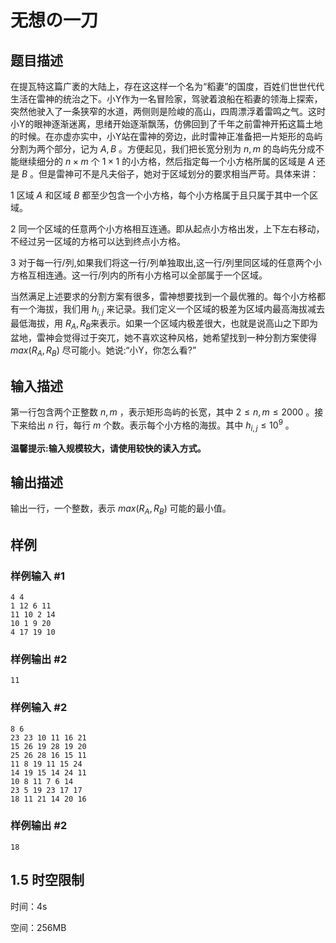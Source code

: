 # 无想の一刀

## 题目描述

在提瓦特这篇广袤的大陆上，存在这这样一个名为“稻妻”的国度，百姓们世世代代生活在雷神的统治之下。小Y作为一名冒险家，驾驶着浪船在稻妻的领海上探索，突然他驶入了一条狭窄的水道，两侧则是险峻的高山，四周漂浮着雷鸣之气。这时小Y的眼神逐渐迷离，思绪开始逐渐飘荡，仿佛回到了千年之前雷神开拓这篇土地的时候。在亦虚亦实中，小Y站在雷神的旁边，此时雷神正准备把一片矩形的岛屿分割为两个部分，记为 $A,B$ 。方便起见，我们把长宽分别为 $n,m$ 的岛屿先分成不能继续细分的 $n \times m$ 个 $1 \times 1$ 的小方格，然后指定每一个小方格所属的区域是 $A$ 还是 $B$ 。但是雷神可不是凡夫俗子，她对于区域划分的要求相当严苛。具体来讲：

1 区域 $A$ 和区域 $B$ 都至少包含一个小方格，每个小方格属于且只属于其中一个区域。

2 同一个区域的任意两个小方格相互连通。即从起点小方格出发，上下左右移动，不经过另一区域的方格可以达到终点小方格。

3 对于每一行/列,如果我们将这一行/列单独取出,这一行/列里同区域的任意两个小方格互相连通。这一行/列内的所有小方格可以全部属于一个区域。

当然满足上述要求的分割方案有很多，雷神想要找到一个最优雅的。每个小方格都有一个海拔，我们用 $h_{i,j}$ 来记录。我们定义一个区域的极差为区域内最高海拔减去最低海拔，用 $R_A,R_B$来表示。如果一个区域内极差很大，也就是说高山之下即为盆地，雷神会觉得过于突兀，她不喜欢这种风格，她希望找到一种分割方案使得 $max(R_A,R_B)$ 尽可能小。她说:“小Y，你怎么看?”

## 输入描述

第一行包含两个正整数 $n,m$ ，表示矩形岛屿的长宽，其中 $2 \leq n,m \leq 2000$ 。接下来给出 $n$ 行，每行 $m$ 个数。表示每个小方格的海拔。其中 $h_{i,j} \leq 10^9$ 。

**温馨提示:输入规模较大，请使用较快的读入方式。**

## 输出描述

输出一行，一个整数，表示 $max(R_A,R_B)$ 可能的最小值。

## 样例

### 样例输入 #1

```
4 4
1 12 6 11
11 10 2 14
10 1 9 20
4 17 19 10
```

### 样例输出 #2

```
11
```

### 样例输入 #2

```
8 6
23 23 10 11 16 21
15 26 19 28 19 20
25 26 28 16 15 11
11 8 19 11 15 24
14 19 15 14 24 11
10 8 11 7 6 14
23 5 19 23 17 17
18 11 21 14 20 16
```

### 样例输出 #2

```
18
```

## 1.5 时空限制

时间：4s

空间：256MB

